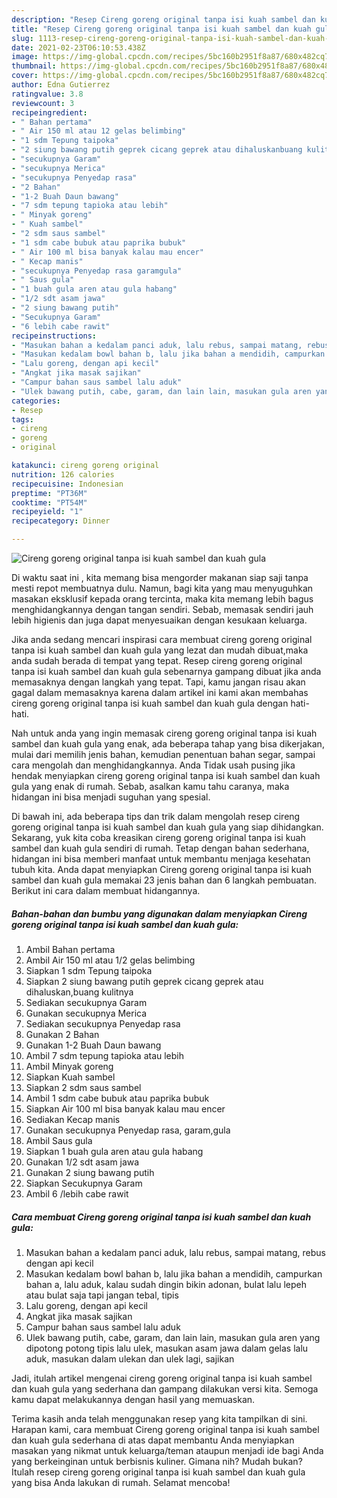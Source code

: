 ```yaml
---
description: "Resep Cireng goreng original tanpa isi kuah sambel dan kuah gula yang enak dan Mudah Dibuat"
title: "Resep Cireng goreng original tanpa isi kuah sambel dan kuah gula yang enak dan Mudah Dibuat"
slug: 1113-resep-cireng-goreng-original-tanpa-isi-kuah-sambel-dan-kuah-gula-yang-enak-dan-mudah-dibuat
date: 2021-02-23T06:10:53.438Z
image: https://img-global.cpcdn.com/recipes/5bc160b2951f8a87/680x482cq70/cireng-goreng-original-tanpa-isi-kuah-sambel-dan-kuah-gula-foto-resep-utama.jpg
thumbnail: https://img-global.cpcdn.com/recipes/5bc160b2951f8a87/680x482cq70/cireng-goreng-original-tanpa-isi-kuah-sambel-dan-kuah-gula-foto-resep-utama.jpg
cover: https://img-global.cpcdn.com/recipes/5bc160b2951f8a87/680x482cq70/cireng-goreng-original-tanpa-isi-kuah-sambel-dan-kuah-gula-foto-resep-utama.jpg
author: Edna Gutierrez
ratingvalue: 3.8
reviewcount: 3
recipeingredient:
- " Bahan pertama"
- " Air 150 ml atau 12 gelas belimbing"
- "1 sdm Tepung taipoka"
- "2 siung bawang putih geprek cicang geprek atau dihaluskanbuang kulitnya"
- "secukupnya Garam"
- "secukupnya Merica"
- "secukupnya Penyedap rasa"
- "2 Bahan"
- "1-2 Buah Daun bawang"
- "7 sdm tepung tapioka atau lebih"
- " Minyak goreng"
- " Kuah sambel"
- "2 sdm saus sambel"
- "1 sdm cabe bubuk atau paprika bubuk"
- " Air 100 ml bisa banyak kalau mau encer"
- " Kecap manis"
- "secukupnya Penyedap rasa garamgula"
- " Saus gula"
- "1 buah gula aren atau gula habang"
- "1/2 sdt asam jawa"
- "2 siung bawang putih"
- "Secukupnya Garam"
- "6 lebih cabe rawit"
recipeinstructions:
- "Masukan bahan a kedalam panci aduk, lalu rebus, sampai matang, rebus dengan api kecil"
- "Masukan kedalam bowl bahan b, lalu jika bahan a mendidih, campurkan bahan a, lalu aduk, kalau sudah dingin bikin adonan, bulat lalu lepeh atau bulat saja tapi jangan tebal, tipis"
- "Lalu goreng, dengan api kecil"
- "Angkat jika masak sajikan"
- "Campur bahan saus sambel lalu aduk"
- "Ulek bawang putih, cabe, garam, dan lain lain, masukan gula aren yang dipotong potong tipis lalu ulek, masukan asam jawa dalam gelas lalu aduk, masukan dalam ulekan dan ulek lagi, sajikan"
categories:
- Resep
tags:
- cireng
- goreng
- original

katakunci: cireng goreng original 
nutrition: 126 calories
recipecuisine: Indonesian
preptime: "PT36M"
cooktime: "PT54M"
recipeyield: "1"
recipecategory: Dinner

---
```



![Cireng goreng original tanpa isi kuah sambel dan kuah gula](https://img-global.cpcdn.com/recipes/5bc160b2951f8a87/680x482cq70/cireng-goreng-original-tanpa-isi-kuah-sambel-dan-kuah-gula-foto-resep-utama.jpg)

Di waktu  saat ini , kita memang bisa mengorder makanan siap saji tanpa mesti repot membuatnya dulu. Namun, bagi kita yang mau menyuguhkan masakan eksklusif kepada orang tercinta, maka kita memang lebih bagus menghidangkannya dengan tangan sendiri. Sebab, memasak sendiri jauh lebih higienis dan juga dapat menyesuaikan dengan kesukaan keluarga.

Jika anda sedang mencari inspirasi cara membuat cireng goreng original tanpa isi kuah sambel dan kuah gula yang lezat dan mudah dibuat,maka anda sudah berada di tempat yang tepat. Resep cireng goreng original tanpa isi kuah sambel dan kuah gula  sebenarnya gampang dibuat jika anda memasaknya dengan langkah yang tepat. Tapi, kamu jangan risau akan gagal dalam memasaknya 
karena dalam artikel ini kami akan membahas cireng goreng original tanpa isi kuah sambel dan kuah gula dengan hati-hati.  



Nah untuk anda yang ingin memasak cireng goreng original tanpa isi kuah sambel dan kuah gula yang enak, ada beberapa tahap yang bisa dikerjakan, mulai dari memilih jenis bahan, kemudian penentuan bahan segar, sampai cara mengolah dan menghidangkannya. Anda Tidak usah pusing jika hendak menyiapkan cireng goreng original tanpa isi kuah sambel dan kuah gula yang enak di rumah. Sebab, asalkan kamu  tahu caranya, maka hidangan ini bisa menjadi suguhan yang spesial.

Di bawah ini, ada beberapa tips dan trik dalam mengolah resep cireng goreng original tanpa isi kuah sambel dan kuah gula yang siap dihidangkan. Sekarang, yuk kita coba kreasikan cireng goreng original tanpa isi kuah sambel dan kuah gula sendiri di rumah. Tetap dengan bahan sederhana, hidangan ini bisa memberi manfaat untuk membantu menjaga kesehatan tubuh kita. Anda dapat menyiapkan Cireng goreng original tanpa isi kuah sambel dan kuah gula memakai 23 jenis bahan dan 6 langkah pembuatan. Berikut ini cara dalam membuat hidangannya.

<!--inarticleads1-->

##### Bahan-bahan dan bumbu yang digunakan dalam menyiapkan Cireng goreng original tanpa isi kuah sambel dan kuah gula:

1. Ambil  Bahan pertama
1. Ambil  Air 150 ml atau 1/2 gelas belimbing
1. Siapkan 1 sdm Tepung taipoka
1. Siapkan 2 siung bawang putih geprek cicang geprek atau dihaluskan,buang kulitnya
1. Sediakan secukupnya Garam
1. Gunakan secukupnya Merica
1. Sediakan secukupnya Penyedap rasa
1. Gunakan 2 Bahan
1. Gunakan 1-2 Buah Daun bawang
1. Ambil 7 sdm tepung tapioka atau lebih
1. Ambil  Minyak goreng
1. Siapkan  Kuah sambel
1. Siapkan 2 sdm saus sambel
1. Ambil 1 sdm cabe bubuk atau paprika bubuk
1. Siapkan  Air 100 ml bisa banyak kalau mau encer
1. Sediakan  Kecap manis
1. Gunakan secukupnya Penyedap rasa, garam,gula
1. Ambil  Saus gula
1. Siapkan 1 buah gula aren atau gula habang
1. Gunakan 1/2 sdt asam jawa
1. Gunakan 2 siung bawang putih
1. Siapkan Secukupnya Garam
1. Ambil 6 /lebih cabe rawit




<!--inarticleads2-->

##### Cara membuat Cireng goreng original tanpa isi kuah sambel dan kuah gula:

1. Masukan bahan a kedalam panci aduk, lalu rebus, sampai matang, rebus dengan api kecil
1. Masukan kedalam bowl bahan b, lalu jika bahan a mendidih, campurkan bahan a, lalu aduk, kalau sudah dingin bikin adonan, bulat lalu lepeh atau bulat saja tapi jangan tebal, tipis
1. Lalu goreng, dengan api kecil
1. Angkat jika masak sajikan
1. Campur bahan saus sambel lalu aduk
1. Ulek bawang putih, cabe, garam, dan lain lain, masukan gula aren yang dipotong potong tipis lalu ulek, masukan asam jawa dalam gelas lalu aduk, masukan dalam ulekan dan ulek lagi, sajikan




Jadi, itulah artikel mengenai  cireng goreng original tanpa isi kuah sambel dan kuah gula  yang sederhana dan gampang dilakukan versi kita. Semoga kamu dapat melakukannya dengan hasil yang memuaskan. 

Terima kasih anda telah menggunakan resep yang kita tampilkan di sini. Harapan kami, cara membuat  Cireng goreng original tanpa isi kuah sambel dan kuah gula sederhana di atas dapat membantu Anda menyiapkan masakan yang nikmat untuk keluarga/teman ataupun menjadi ide bagi Anda yang berkeinginan untuk berbisnis kuliner. Gimana nih? Mudah bukan? Itulah resep cireng goreng original tanpa isi kuah sambel dan kuah gula yang bisa Anda lakukan di rumah. Selamat mencoba!

